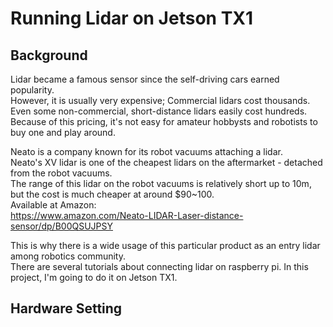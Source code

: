 # Running Lidar on Jetson TX1

## Background
Lidar became a famous sensor since the self-driving cars earned popularity.  
However, it is usually very expensive; Commercial lidars cost thousands.  
Even some non-commercial, short-distance lidars easily cost hundreds.
Because of this pricing, it's not easy for amateur hobbysts and robotists to buy one and play around.

Neato is a company known for its robot vacuums attaching a lidar.  
Neato's XV lidar is one of the cheapest lidars on the aftermarket - detached from the robot vacuums.  
The range of this lidar on the robot vacuums is relatively short up to 10m, but the cost is much cheaper at around $90~100.  
Available at Amazon:  
https://www.amazon.com/Neato-LIDAR-Laser-distance-sensor/dp/B00QSUJPSY

This is why there is a wide usage of this particular product as an entry lidar among robotics community.  
There are several tutorials about connecting lidar on raspberry pi.
In this project, I'm going to do it on Jetson TX1.

## Hardware Setting

